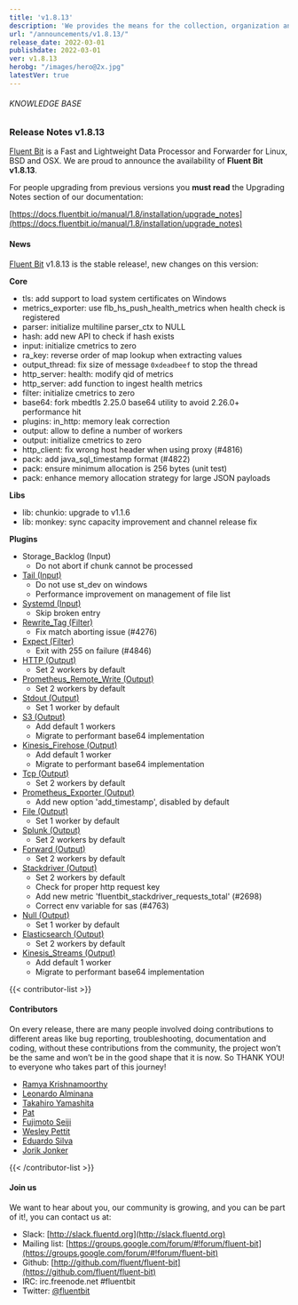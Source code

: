```yaml
---
title: 'v1.8.13'
description: 'We provides the means for the collection, organization and computerized retrieval of knowledge and Lightweight Data Forwarder for Linux, BSD, macOS and Windows.'
url: "/announcements/v1.8.13/"
release_date: 2022-03-01
publishdate: 2022-03-01
ver: v1.8.13
herobg: "/images/hero@2x.jpg"
latestVer: true
---
```


###### KNOWLEDGE BASE

### Release Notes v1.8.13

[Fluent Bit](https://fluentbit.io) is a Fast and Lightweight Data Processor and Forwarder for Linux, BSD and OSX. We are proud to announce the availability of **Fluent Bit v1.8.13**.

For people upgrading from previous versions you **must read** the Upgrading Notes section of our documentation:

[https://docs.fluentbit.io/manual/1.8/installation/upgrade_notes](https://docs.fluentbit.io/manual/1.8/installation/upgrade_notes)

#### News

[Fluent Bit](https://fluentbit.io) v1.8.13 is the stable release!, new changes on this version:

**Core**

 - tls: add support to load system certificates on Windows
 - metrics_exporter: use flb_hs_push_health_metrics when health check is registered
 - parser: initialize multiline parser_ctx to NULL
 - hash: add new API to check if hash exists
 - input: initialize cmetrics to zero
 - ra_key: reverse order of map lookup when extracting values
 - output_thread: fix size of message `0xdeadbeef` to stop the thread
 - http_server: health: modify qid of metrics
 - http_server: add function to ingest health metrics
 - filter: initialize cmetrics to zero
 - base64: fork mbedtls 2.25.0 base64 utility to avoid 2.26.0+ performance hit
 - plugins: in_http: memory leak correction
 - output: allow to define a number of workers
 - output: initialize cmetrics to zero
 - http_client: fix wrong host header when using proxy (#4816)
 - pack: add java_sql_timestamp format  (#4822)
 - pack: ensure minimum allocation is 256 bytes (unit test)
 - pack: enhance memory allocation strategy for large JSON payloads

**Libs**

- lib: chunkio: upgrade to v1.1.6
- lib: monkey: sync capacity improvement and channel release fix

**Plugins**

 - Storage_Backlog (Input)
    - Do not abort if chunk cannot be processed
 - [Tail (Input)](https://docs.fluentbit.io/manual/1.8/pipeline/inputs/tail/)
    - Do not use st_dev on windows
    - Performance improvement on management of file list
 - [Systemd (Input)](https://docs.fluentbit.io/manual/1.8/pipeline/inputs/systemd/)
    - Skip broken entry
 - [Rewrite_Tag (Filter)](https://docs.fluentbit.io/manual/1.8/pipeline/filters/rewrite-tag/)
    - Fix match aborting issue (#4276)
 - [Expect (Filter)](https://docs.fluentbit.io/manual/1.8/pipeline/filters/expect/)
    - Exit with 255 on failure (#4846)
 - [HTTP (Output)](https://docs.fluentbit.io/manual/1.8/pipeline/outputs/http/)
    - Set 2 workers by default
  - [Prometheus_Remote_Write (Output)](https://docs.fluentbit.io/manual/1.8/pipeline/outputs/prometheus-remote-write/)
    - Set 2 workers by default
 - [Stdout (Output)](https://docs.fluentbit.io/manual/1.8/pipeline/outputs/standard-output/)
    - Set 1 worker by default
 - [S3 (Output)](https://docs.fluentbit.io/manual/1.8/pipeline/outputs/s3/)
    - Add default 1 workers
    - Migrate to performant base64 implementation
 - [Kinesis_Firehose (Output)](https://docs.fluentbit.io/manual/1.8/pipeline/outputs/firehose/)
    - Add default 1 worker
    - Migrate to performant base64 implementation
 - [Tcp (Output)](https://docs.fluentbit.io/manual/1.8/pipeline/outputs/tcp/)
    - Set 2 workers by default
 - [Prometheus_Exporter (Output)](https://docs.fluentbit.io/manual/1.8/pipeline/outputs/prometheus-exporter/)
    - Add new option 'add_timestamp', disabled by default
 - [File (Output)](https://docs.fluentbit.io/manual/1.8/pipeline/outputs/file/)
    - Set 1 worker by default
 - [Splunk (Output)](https://docs.fluentbit.io/manual/1.8/pipeline/outputs/splunk/)
    - Set 2 workers by default
 - [Forward (Output)](https://docs.fluentbit.io/manual/1.8/pipeline/outputs/forward/)
    - Set 2 workers by default
 - [Stackdriver (Output)](https://docs.fluentbit.io/manual/1.8/pipeline/outputs/stackdriver/)
      - Set 2 workers by default
      - Check for proper http request key
      - Add new metric 'fluentbit_stackdriver_requests_total' (#2698)
      - Correct env variable for sas (#4763)
 - [Null (Output)](https://docs.fluentbit.io/manual/1.8/pipeline/outputs/null/)
    - Set 1 worker by default
 - [Elasticsearch (Output)](https://docs.fluentbit.io/manual/1.8/pipeline/outputs/elasticsearch/)
    - Set 2 workers by default
 - [Kinesis_Streams (Output)](https://docs.fluentbit.io/manual/1.8/pipeline/outputs/kinesis/)
    - Add default 1 worker
    - Migrate to performant base64 implementation

{{< contributor-list >}}

#### Contributors

On every release, there are many people involved doing contributions to different areas like bug reporting, troubleshooting, documentation and coding, without these contributions from the community, the project won’t be the same and won’t be in the good shape that it is now. So THANK YOU! to everyone who takes part of this journey!

* [Ramya Krishnamoorthy](https://github.com/krispraws)
* [Leonardo Alminana](https://github.com/leonardo-albertovich)
* [Takahiro Yamashita](https://github.com/nokute78)
* [Pat](https://github.com/patrick-stephens)
* [Fujimoto Seiji](https://github.com/fujimotos)
* [Wesley Pettit](https://github.com/PettitWesley)
* [Eduardo Silva](https://github.com/edsiper)
* [Jorik Jonker](https://github.com/jonkerj)

{{< /contributor-list >}}

#### Join us

We want to hear about you, our community is growing, and you can be part of it!, you can contact us at:

* Slack: [http://slack.fluentd.org](http://slack.fluentd.org)
* Mailing list: [https://groups.google.com/forum/#!forum/fluent-bit](https://groups.google.com/forum/#!forum/fluent-bit)
* Github: [http://github.com/fluent/fluent-bit](https://github.com/fluent/fluent-bit)
* IRC: irc.freenode.net #fluentbit
* Twitter: [@fluentbit](https://twitter.com/fluentbit)